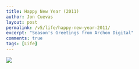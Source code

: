 ```yaml
---
title: Happy New Year (2011)
author: Jon Cuevas
layout: post
permalink: /v5/life/happy-new-year-2011/
excerpt: "Season's Greetings from Archon Digital"
comments: true
tags: [Life]
---
```

<img src="{{ site.baseurl }}/assets/images/legacy/v5/2011a.jpg" />